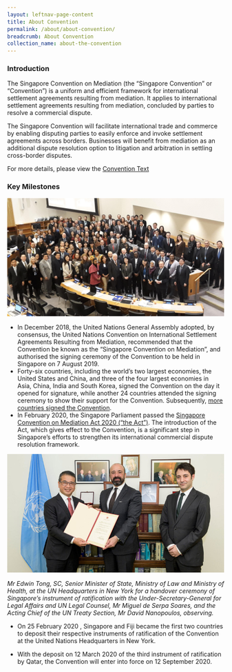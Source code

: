 ```yaml
---
layout: leftnav-page-content
title: About Convention
permalink: /about/about-convention/
breadcrumb: About Convention
collection_name: about-the-convention
---
```

<!--<style>
  .image {width: 720px;}
  .image {max-width: 100%; max-height:100%; object-fit: contain;}
  .image {width: auto; height: auto;}
}         
</style>-->
### **Introduction** 
The Singapore Convention on Mediation (the “Singapore Convention” or “Convention”) is a uniform and efficient framework for international settlement agreements resulting from mediation. It applies to international settlement agreements resulting from mediation, concluded by parties to resolve a commercial dispute.

The Singapore Convention will facilitate international trade and commerce by enabling disputing parties to easily enforce and invoke settlement agreements across borders. Businesses will benefit from mediation as an additional dispute resolution option to litigation and arbitration in settling cross-border disputes.

For more details, please view the [Convention Text](/about/the-convention-text)

### **Key Milestones**
<div class="image">
  <img src="/images/about-UNCITRAL_grp.jpg/" title="About Convention" alt="About Convention"></div>
  <!-- need the other picture -->
  
* In December 2018, the United Nations General Assembly adopted, by consensus, the United Nations Convention on International Settlement Agreements Resulting from Mediation, recommended that the Convention be known as the “Singapore Convention on Mediation”, and authorised the signing ceremony of the Convention to be held in Singapore on 7 August 2019.
* Forty-six countries, including the world’s two largest economies, the United States and China, and three of the four largest economies in Asia, China, India and South Korea, signed the Convention on the day it opened for signature, while another 24 countries attended the
signing ceremony to show their support for the Convention. Subsequently, [more countries signed the Convention](/about/signatories/).
* In February 2020, the Singapore Parliament passed the [Singapore Convention on Mediation Act 2020 (“the Act”)](https://www.parliament.gov.sg/docs/default-source/default-document-library/singapore-convention-on-mediation-bill-5-2020.pdf). The introduction of the Act, which gives effect to the Convention, is a significant step in Singapore’s efforts to strengthen its international commercial dispute resolution framework.

<!--
### **Signing of the Convention**
UNCITRAL has requested that Governments inform Ms Anna Joubin-Bret, Secretary of UNCITRAL at <uncitral@un.org>, of the delegation that will represent it at the signing ceremony and which delegation member will sign the Convention. When contacting the UNCITRAL Secretariat, Governments may wish to quote the note verbale from the UNCITRAL Secretariat dated 7 January 2019 (reference: LA/TL 133(3) - CU 2019/1/OLA/ITLD).
-->
<div class="image">
  <img src="/images/about-signing.jpg/" title="About Convention" alt="About Convention"></div>
  
*Mr Edwin Tong, SC, Senior Minister of State, Ministry of Law and Ministry of Health, at the UN Headquarters in New York for a handover ceremony of Singapore’s instrument of ratification with the Under-Secretary-General for Legal Affairs and UN Legal Counsel, Mr Miguel de Serpa Soares, and the Acting Chief of the UN Treaty Section, Mr David Nanopoulos, observing.*

* On 25 February 2020 , Singapore and Fiji became the first two countries to deposit their respective instruments of ratification of the Convention at the United Nations Headquarters in New York. 

* With the deposit on 12 March 2020 of the third instrument of ratification by Qatar, the Convention will enter into force on 12 September 2020.
